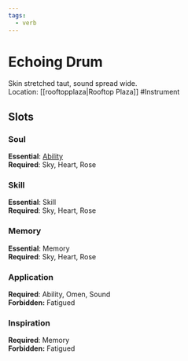 ```yaml
---
tags:
  - verb
---
```

# Echoing Drum
Skin stretched taut, sound spread wide.<br>Location: [[rooftopplaza|Rooftop Plaza]]
#Instrument 
## Slots
### Soul
**Essential**: [Ability](https://uadaf.theevilroot.xyz/rowenarium/element/ability)<br>**Required**: Sky, Heart, Rose
### Skill
**Essential**: Skill<br>**Required**: Sky, Heart, Rose
### Memory
**Essential**: Memory<br>**Required**: Sky, Heart, Rose
### Application
**Required**: Ability, Omen, Sound<br>**Forbidden:** Fatigued
### Inspiration
**Required**: Memory<br>**Forbidden:** Fatigued

